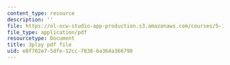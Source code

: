 ```yaml
---
content_type: resource
description: ''
file: https://ol-ocw-studio-app-production.s3.amazonaws.com/courses/5-112-principles-of-chemical-science-fall-2005/e8f702e75dfe12cc70386a364a366790_yi6a_COcfxw.pdf
file_type: application/pdf
resourcetype: Document
title: 3play pdf file
uid: e8f702e7-5dfe-12cc-7038-6a364a366790
---
```

